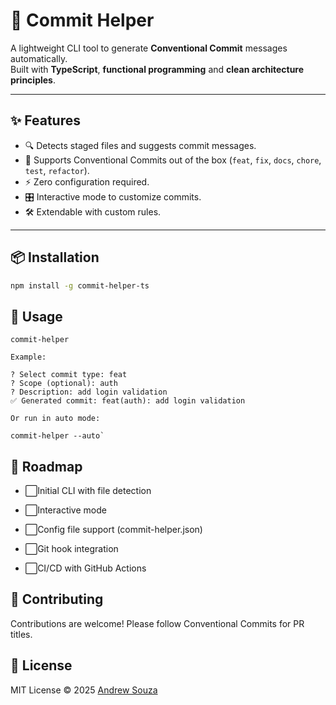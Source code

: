 # 🚀 Commit Helper

A lightweight CLI tool to generate **Conventional Commit** messages automatically.  
Built with **TypeScript**, **functional programming** and **clean architecture principles**.  

---

## ✨ Features
- 🔍 Detects staged files and suggests commit messages.
- 📝 Supports Conventional Commits out of the box (`feat`, `fix`, `docs`, `chore`, `test`, `refactor`).
- ⚡ Zero configuration required.
- 🎛️ Interactive mode to customize commits.
- 🛠️ Extendable with custom rules.

---

## 📦 Installation
```bash
npm install -g commit-helper-ts
```
## 🚀 Usage
```
commit-helper

Example:

? Select commit type: feat
? Scope (optional): auth
? Description: add login validation
✅ Generated commit: feat(auth): add login validation

Or run in auto mode:

commit-helper --auto`

```

## 🧩 Roadmap

- ⬜Initial CLI with file detection

- ⬜Interactive mode

- ⬜Config file support (commit-helper.json)

- ⬜Git hook integration

- ⬜CI/CD with GitHub Actions

## 🤝 Contributing

Contributions are welcome! Please follow Conventional Commits for PR titles.

## 📜 License

MIT License © 2025 [Andrew Souza](https://github.com/drewnetic/commit-helper/blob/main/LICENSE)
